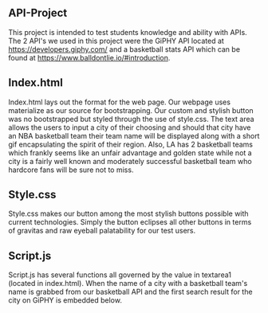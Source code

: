 ## API-Project
This project is intended to test students knowledge and ability with APIs. The 2 API's we used in this project were the GiPHY API located at https://developers.giphy.com/ and a basketball stats API which can be found at https://www.balldontlie.io/#introduction.

## Index.html
Index.html lays out the format for the web page. Our webpage uses materialize as our source for bootstrapping. Our custom and stylish button was no bootstrapped but styled through the use of style.css. The text area allows the users to input a city of their choosing and should that city have an NBA basketball team their team name will be displayed along with a short gif encapsulating the spirit of their region. Also, LA has 2 basketball teams which frankly seems like an unfair advantage and golden state while not a city is a fairly well known and moderately successful basketball team who hardcore fans will be sure not to miss.

## Style.css
Style.css makes our button among the most stylish buttons possible with current technologies. Simply the button eclipses all other buttons in terms of gravitas and raw eyeball palatability for our test users.

## Script.js
Script.js has several functions all governed by the value in textarea1 (located in index.html). When the name of a city with a basketball team's name is grabbed from our basketball API and the first search result for the city on GiPHY is embedded below.